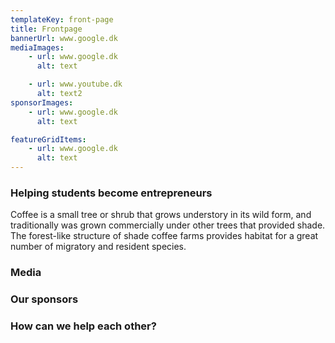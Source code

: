 ```yaml
---
templateKey: front-page
title: Frontpage
bannerUrl: www.google.dk
mediaImages:
    - url: www.google.dk
      alt: text

    - url: www.youtube.dk
      alt: text2
sponsorImages:
    - url: www.google.dk
      alt: text

featureGridItems:
    - url: www.google.dk
      alt: text
---
```

### Helping students become entrepreneurs

Coffee is a small tree or shrub that grows  understory in its wild form, and traditionally was grown commercially under other trees that provided shade. The forest-like structure of shade coffee farms provides habitat for a great number of migratory and resident species.

### Media

### Our sponsors

### How can we help each other?
